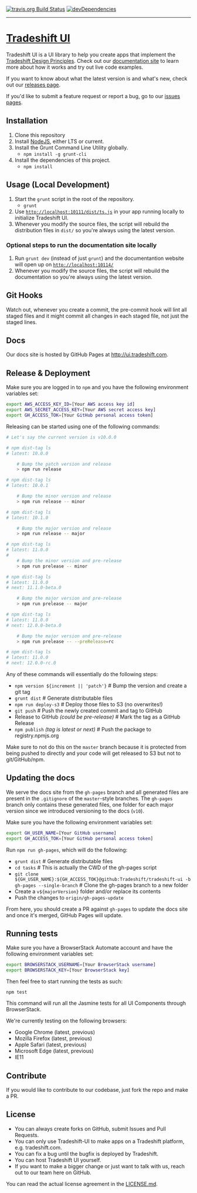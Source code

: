 [![travis.org Build Status](https://travis-ci.org/Tradeshift/tradeshift-ui.svg?branch=master)](https://travis-ci.org/Tradeshift/tradeshift-ui)
[![devDependencies](https://img.shields.io/david/dev/Tradeshift/tradeshift-ui.svg?style=flat-square)](https://david-dm.org/Tradeshift/tradeshift-ui/?type=dev)

---

# [Tradeshift UI](http://ui.tradeshift.com)

Tradeshift UI is a UI library to help you create apps that implement the [Tradeshift Design Principles](http://ui.tradeshift.com/#design/).
Check out our [documentation site](http://ui.tradeshift.com) to learn more about how it works and try out live code examples.

If you want to know about what the latest version is and what's new, check out our [releases page](http://github.com/Tradeshift/tradeshift-ui/releases).

If you'd like to submit a feature request or report a bug, go to our [issues pages](http://github.com/Tradeshift/tradeshift-ui/issues).

## Installation

1. Clone this repository
1. Install [NodeJS](https://nodejs.org/), either LTS or current.
1. Install the Grunt Command Line Utility globally.
   - `npm install -g grunt-cli`
1. Install the dependencies of this project.
   - `npm install`

## Usage (Local Development)

1. Start the `grunt` script in the root of the repository.
   - `grunt`
1. Use [`http://localhost:10111/dist/ts.js`](`http://localhost:10111/dist/ts.js`) in your app running locally to initialize Tradeshift UI.
1. Whenever you modify the source files, the script will rebuild the distribution files in `dist/` so you're always using the latest version.

### Optional steps to run the documentation site locally

1. Run `grunt dev` (instead of just `grunt`) and the documentantion website will open up on [`http://localhost:10114/`](http://localhost:10114/)
1. Whenever you modify the source files, the script will rebuild the documentation so you're always using the latest version.

## Git Hooks

Watch out, whenever you create a commit, the pre-commit hook will lint all staged files and it might commit all changes in each staged file, not just the staged lines.

## Docs

Our docs site is hosted by GitHub Pages at http://ui.tradeshift.com.

## Release & Deployment

Make sure you are logged in to `npm` and you have the following environment variables set:

```sh
export AWS_ACCESS_KEY_ID=[Your AWS access key id]
export AWS_SECRET_ACCESS_KEY=[Your AWS secret access key]
export GH_ACCESS_TOK=[Your GitHub personal access token]
```

Releasing can be started using one of the following commands:

```sh
# Let's say the current version is v10.0.0

# npm dist-tag ls
# latest: 10.0.0

	# Bump the patch version and release
	> npm run release

# npm dist-tag ls
# latest: 10.0.1

	# Bump the minor version and release
	> npm run release -- minor

# npm dist-tag ls
# latest: 10.1.0

	# Bump the major version and release
	> npm run release -- major

# npm dist-tag ls
# latest: 11.0.0
# 
	# Bump the minor version and pre-release
	> npm run prelease -- minor

# npm dist-tag ls
# latest: 11.0.0
# next: 11.1.0-beta.0

	# Bump the major version and pre-release
	> npm run prelease -- major

# npm dist-tag ls
# latest: 11.0.0
# next: 12.0.0-beta.0

	# Bump the major version and pre-release
	> npm run prelease -- --preRelease=rc

# npm dist-tag ls
# latest: 11.0.0
# next: 12.0.0-rc.0
```

Any of these commands will essentially do the following steps:
* `npm version ${increment || 'patch'}` # Bump the version and create a git tag 
* `grunt dist` # Generate distributable files
* `npm run deploy-s3` # Deploy those files to S3 (no overwrites!)
* `git push` # Push the newly created commit and tag to GitHub
* Release to GitHub _(could be pre-release)_ # Mark the tag as a GitHub Release
* `npm publish` _(tag is latest or next)_ # Push the package to registry.npmjs.org

Make sure to not do this on the `master` branch because it is protected from being pushed to directly and your code will get released to S3 but not to git/GitHub/npm.

## Updating the docs

We serve the docs site from the `gh-pages` branch and all generated files are present in the `.gitignore` of the `master`-style branches.
The `gh-pages` branch only contains these generated files, one folder for each major version since we introduced versioning to the docs (`v10`).

Make sure you have the following environment variables set:

```sh
export GH_USER_NAME=[Your GitHub username]
export GH_ACCESS_TOK=[Your GitHub personal access token]
```

Run `npm run gh-pages`, which will do the following:
* `grunt dist` # Generate distributable files
* `cd tasks` # This is actually the CWD of the gh-pages script
* `git clone ${GH_USER_NAME}:${GH_ACCESS_TOK}@github:Tradeshift/tradeshift-ui -b gh-pages --single-branch` # Clone the gh-pages branch to a new folder
* Create a `v${majorVersion}` folder and/or replace its contents
* Push the changes to `origin/gh-pages-update`

From here, you should create a PR against `gh-pages` to update the docs site and once it's merged, GitHub Pages will update.

## Running tests

Make sure you have a BrowserStack Automate account and have the following environment variables set:

```sh
export BROWSERSTACK_USERNAME=[Your BrowserStack username]
export BROWSERSTACK_KEY=[Your BrowserStack key]
```

Then feel free to start running the tests as such:

`npm test`

This command will run all the Jasmine tests for all UI Components through BrowserStack.

We're currently testing on the following browsers:

- Google Chrome (latest, previous)
- Mozilla Firefox (latest, previous)
- Apple Safari (latest, previous)
- Microsoft Edge (latest, previous)
- IE11

## Contribute

If you would like to contribute to our codebase, just fork the repo and make a PR.

## License

- You can always create forks on GitHub, submit Issues and Pull Requests.
- You can only use Tradeshift-UI to make apps on a Tradeshift platform, e.g. tradeshift.com.
- You can fix a bug until the bugfix is deployed by Tradeshift.
- You can host Tradeshift UI yourself.
- If you want to make a bigger change or just want to talk with us, reach out to our team here on GitHub.

You can read the actual license agreement in the [LICENSE.md](https://github.com/Tradeshift/tradeshift-ui/blob/master/LICENSE.md).
